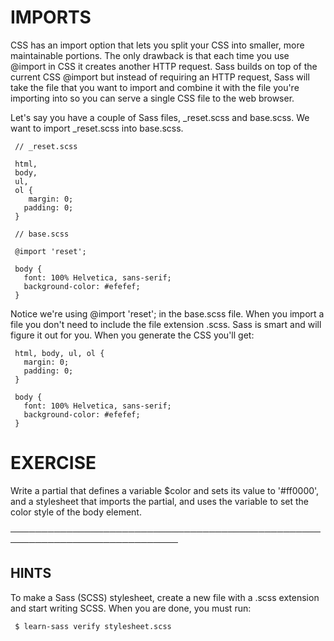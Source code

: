 # IMPORTS

  CSS has an import option that lets you split your CSS into smaller, more
  maintainable portions. The only drawback is that each time you use @import
  in CSS it creates another HTTP request. Sass builds on top of the current
  CSS @import but instead of requiring an HTTP request, Sass will take the
  file that you want to import and combine it with the file you're importing
  into so you can serve a single CSS file to the web browser.

  Let's say you have a couple of Sass files, _reset.scss and base.scss. We
  want to import _reset.scss into base.scss.

     // _reset.scss

     html,
     body,
     ul,
     ol {
        margin: 0;
       padding: 0;
     }

     // base.scss

     @import 'reset';

     body {
       font: 100% Helvetica, sans-serif;
       background-color: #efefef;
     }

  Notice we're using @import 'reset'; in the base.scss file. When you import
  a file you don't need to include the file extension .scss. Sass is smart
  and will figure it out for you. When you generate the CSS you'll get:

     html, body, ul, ol {
       margin: 0;
       padding: 0;
     }

     body {
       font: 100% Helvetica, sans-serif;
       background-color: #efefef;
     }

 # EXERCISE

  Write a partial that defines a variable $color and sets its value to
  '#ff0000', and a stylesheet that imports the partial, and uses the
  variable to set the color style of the body element.

 ─────────────────────────────────────────────────────────────────────────────

 ## HINTS

  To make a Sass (SCSS) stylesheet, create a new file with a .scss extension
  and start writing SCSS. When you are done, you must run:

     $ learn-sass verify stylesheet.scss
